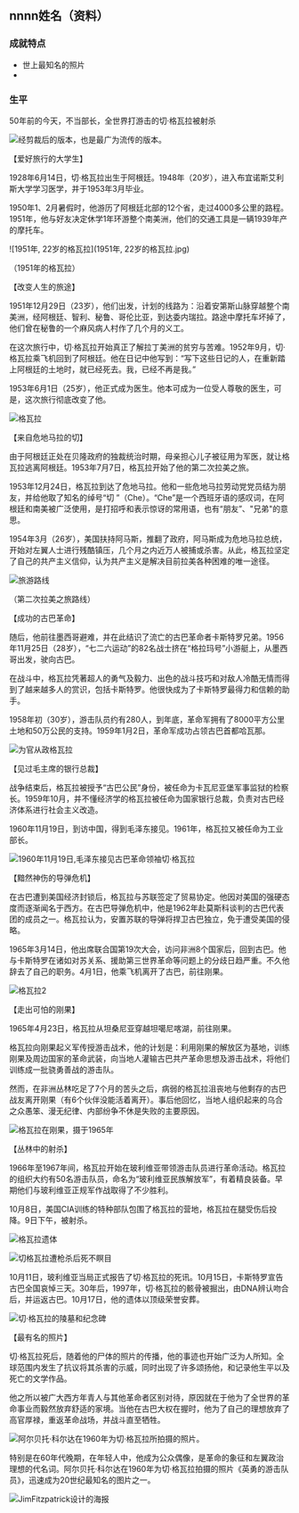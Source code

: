 ## nnnn姓名（资料）

### 成就特点

- 世上最知名的照片
- ​


### 生平

50年前的今天，不当部长，全世界打游击的切·格瓦拉被射杀

![经剪裁后的版本，也是最广为流传的版本。](经剪裁后的版本，也是最广为流传的版本。.jpg)

【爱好旅行的大学生】

1928年6月14日，切·格瓦拉出生于阿根廷。1948年（20岁），进入布宜诺斯艾利斯大学学习医学，并于1953年3月毕业。

1950年1、2月暑假时，他游历了阿根廷北部的12个省，走过4000多公里的路程。1951年，他与好友决定休学1年环游整个南美洲，他们的交通工具是一辆1939年产的摩托车。

![1951年, 22岁的格瓦拉](1951年, 22岁的格瓦拉.jpg)

（1951年的格瓦拉）

【改变人生的旅途】

1951年12月29日（23岁），他们出发，计划的线路为：沿着安第斯山脉穿越整个南美洲，经阿根廷、智利、秘鲁、哥伦比亚，到达委内瑞拉。路途中摩托车坏掉了，他们曾在秘鲁的一个麻风病人村作了几个月的义工。

在这次旅行中，切·格瓦拉开始真正了解拉丁美洲的贫穷与苦难。1952年9月，切·格瓦拉乘飞机回到了阿根廷。他在日记中他写到：“写下这些日记的人，在重新踏上阿根廷的土地时，就已经死去。我，已经不再是我。”

1953年6月1日（25岁），他正式成为医生。他本可成为一位受人尊敬的医生，可是，这次旅行彻底改变了他。

![格瓦拉](格瓦拉.jpg)

【来自危地马拉的切】

由于阿根廷正处在贝隆政府的独裁统治时期，母亲担心儿子被征用为军医，就让格瓦拉逃离阿根廷。1953年7月7日，格瓦拉开始了他的第二次拉美之旅。

1953年12月24日，格瓦拉到达了危地马拉。他和一些危地马拉劳动党党员结为朋友，并给他取了知名的绰号“切 ”（Che）。“Che”是一个西班牙语的感叹词，在阿根廷和南美被广泛使用，是打招呼和表示惊讶的常用语，也有“朋友”、"兄弟"的意思。

1954年3月（26岁），美国扶持阿马斯，推翻了政府，阿马斯成为危地马拉总统，开始对左翼人士进行残酷镇压，几个月之内近万人被捕或杀害。从此，格瓦拉坚定了自己的共产主义信仰，认为共产主义是解决目前拉美各种困难的唯一途径。

![旅游路线](旅游路线.png)

（第二次拉美之旅路线）

【成功的古巴革命】

随后，他前往墨西哥避难，并在此结识了流亡的古巴革命者卡斯特罗兄弟。1956年11月25日（28岁），“七二六运动”的82名战士挤在“格拉玛号”小游艇上，从墨西哥出发，驶向古巴。

在战斗中，格瓦拉凭著超人的勇气及毅力、出色的战斗技巧和对敌人冷酷无情而得到了越来越多人的赏识，包括卡斯特罗。他很快成为了卡斯特罗最得力和信赖的助手。

1958年初（30岁），游击队员约有280人，到年底，革命军拥有了8000平方公里土地和50万公民的支持。1959年1月2日，革命军成功占领古巴首都哈瓦那。

![为官从政格瓦拉](为官从政格瓦拉.jpg)

【见过毛主席的银行总裁】

战争结束后，格瓦拉被授予“古巴公民”身份，被任命为卡瓦尼亚堡军事监狱的检察长。1959年10月，并不懂经济学的格瓦拉被任命为国家银行总裁，负责对古巴经济体系进行社会主义改造。

1960年11月19日，到访中国，得到毛泽东接见。1961年，格瓦拉又被任命为工业部长。

![1960年11月19日,毛泽东接见古巴革命领袖切·格瓦拉](1960年11月19日,毛泽东接见古巴革命领袖切·格瓦拉.jpeg)

【黯然神伤的导弹危机】

在古巴遭到美国经济封锁后，格瓦拉与苏联签定了贸易协定。他因对美国的强硬态度而逐渐闻名于西方。在古巴导弹危机中，他是1962年赴莫斯科谈判的古巴代表团的成员之一。格瓦拉认为，安置苏联的导弹将捍卫古巴独立，免于遭受美国的侵略。

1965年3月14日，他出席联合国第19次大会，访问非洲8个国家后，回到古巴。他与卡斯特罗在诸如对苏关系、援助第三世界革命等问题上的分歧日趋严重。不久他辞去了自己的职务。4月1日，他乘飞机离开了古巴，前往刚果。

![格瓦拉2](格瓦拉2.jpg)

【走出可怕的刚果】

1965年4月23日，格瓦拉从坦桑尼亚穿越坦噶尼喀湖，前往刚果。

格瓦拉向刚果起义军传授游击战术，他的计划是：利用刚果的解放区为基地，训练刚果及周边国家的革命武装，向当地人灌输古巴共产革命思想及游击战术，将他们训练成一批骁勇善战的游击队。

然而，在非洲丛林吃足了7个月的苦头之后，病弱的格瓦拉沮丧地与他剩存的古巴战友离开刚果（有6个伙伴没能活着离开）。事后他回忆，当地人组织起来的乌合之众愚笨、漫无纪律、内部纷争不休是失败的主要原因。

![格瓦拉在刚果，摄于1965年](格瓦拉在刚果，摄于1965年.jpg)

【丛林中的射杀】

1966年至1967年间，格瓦拉开始在玻利维亚带领游击队员进行革命活动。格瓦拉的组织大约有50名游击队员，命名为“玻利维亚民族解放军”，有着精良装备。早期他们与玻利维亚正规军作战取得了不少胜利。

10月8日，美国CIA训练的特种部队包围了格瓦拉的营地，格瓦拉在腿受伤后投降。9日下午，被射杀。

![格瓦拉遗体](格瓦拉遗体.jpg)

![切格瓦拉遭枪杀后死不瞑目](切格瓦拉遭枪杀后死不瞑目.jpg)

10月11日，玻利维亚当局正式报告了切·格瓦拉的死讯。10月15日，卡斯特罗宣告古巴全国哀悼三天。30年后，1997年，切·格瓦拉的骸骨被掘出，由DNA辨认吻合后，并运返古巴。10月17日，他的遗体以顶级荣誉安葬。

![切·格瓦拉的陵墓和纪念碑](切·格瓦拉的陵墓和纪念碑.jpg)

【最有名的照片】

切·格瓦拉死后，随着他的尸体的照片的传播，他的事迹也开始广泛为人所知。全球范围内发生了抗议将其杀害的示威，同时出现了许多颂扬他，和记录他生平以及死亡的文学作品。

他之所以被广大西方年青人与其他革命者区别对待，原因就在于他为了全世界的革命事业而毅然放弃舒适的家境。当他在古巴大权在握时，他为了自己的理想放弃了高官厚禄，重返革命战场，并战斗直至牺牲。

![阿尔贝托·科尔达在1960年为切·格瓦拉所拍摄的照片。](阿尔贝托·科尔达在1960年为切·格瓦拉所拍摄的照片。.jpg)

特别是在60年代晚期，在年轻人中，他成为公众偶像，是革命的象征和左翼政治理想的代名词。阿尔贝托·科尔达在1960年为切·格瓦拉拍摄的照片《英勇的游击队员》，迅速成为20世纪最知名的图片之一。

![JimFitzpatrick设计的海报](JimFitzpatrick设计的海报.jpg)



